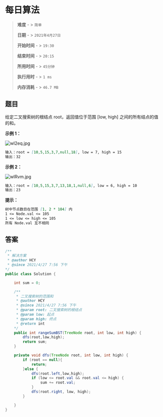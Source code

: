 # 每日算法

>**难度**  - > `简单`
>
>**日期** - > `2021年4月27日`
>
>**开始时间** - > `19:30`
>
>**结束时间** - > `20:15`
>
>**所用时间** - > `45分钟`
>
>**执行用时** - > `1 ms`
>
>**内存消耗** - > `46.7 MB`

## 题目

给定二叉搜索树的根结点 root，返回值位于范围 [low, high] 之间的所有结点的值的和。

**示例 1：**

![wI2eq.jpg](https://i.im5i.com/2021/04/27/wI2eq.jpg)

```markdown
输入：root = [10,5,15,3,7,null,18], low = 7, high = 15
输出：32
```

**示例 2：**

![wIRvm.jpg](https://i.im5i.com/2021/04/27/wIRvm.jpg)

```markdown
输入：root = [10,5,15,3,7,13,18,1,null,6], low = 6, high = 10
输出：23
```

**提示：**

```markdown
树中节点数目在范围 [1, 2 * 104] 内
1 <= Node.val <= 105
1 <= low <= high <= 105
所有 Node.val 互不相同
```

## 答案

```java
/**
 * 解决方案
 * @author HCY
 * @since 2021/4/27 7:56 下午
*/
public class Solution {

    int sum = 0;

    /**
     * 二叉搜索树的范围和
     * @author HCY
     * @since 2021/4/27 7:56 下午
     * @param root: 二叉搜索树的根结点
     * @param low: 起点
     * @param high: 终点
     * @return int
    */
    public int rangeSumBST(TreeNode root, int low, int high) {
        dfs(root,low,high);
        return sum;
    }

    private void dfs(TreeNode root, int low, int high) {
        if (root == null){
            return;
        }else {
            dfs(root.left,low,high);
            if (low <= root.val && root.val <= high) {
                sum += root.val;
            }
            dfs(root.right, low, high);
        }

    }
}
```